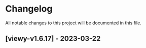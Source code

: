 # Changelog

All notable changes to this project will be documented in this file.

## [viewy-v1.6.17] - 2023-03-22

<!-- generated by git-cliff -->
